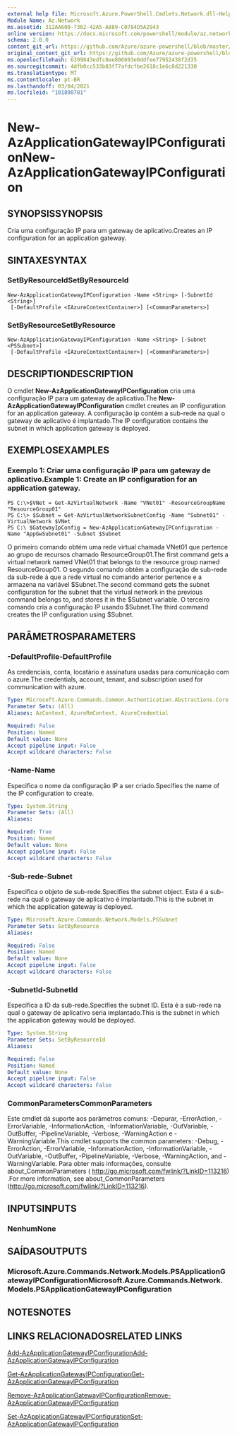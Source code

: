 ```yaml
---
external help file: Microsoft.Azure.PowerShell.Cmdlets.Network.dll-Help.xml
Module Name: Az.Network
ms.assetid: 312AA609-7362-42A5-A889-C0784D5A2943
online version: https://docs.microsoft.com/powershell/module/az.network/new-azapplicationgatewayipconfiguration
schema: 2.0.0
content_git_url: https://github.com/Azure/azure-powershell/blob/master/src/Network/Network/help/New-AzApplicationGatewayIPConfiguration.md
original_content_git_url: https://github.com/Azure/azure-powershell/blob/master/src/Network/Network/help/New-AzApplicationGatewayIPConfiguration.md
ms.openlocfilehash: 6399843edfc8ee806693e0ddfee77952438f2d35
ms.sourcegitcommit: 4dfb0cc533b83f77afdcfbe2618c1e6c8d221330
ms.translationtype: MT
ms.contentlocale: pt-BR
ms.lasthandoff: 03/04/2021
ms.locfileid: "101890781"
---
```

# <span data-ttu-id="f6a6e-101">New-AzApplicationGatewayIPConfiguration</span><span class="sxs-lookup"><span data-stu-id="f6a6e-101">New-AzApplicationGatewayIPConfiguration</span></span>

## <span data-ttu-id="f6a6e-102">SYNOPSIS</span><span class="sxs-lookup"><span data-stu-id="f6a6e-102">SYNOPSIS</span></span>
<span data-ttu-id="f6a6e-103">Cria uma configuração IP para um gateway de aplicativo.</span><span class="sxs-lookup"><span data-stu-id="f6a6e-103">Creates an IP configuration for an application gateway.</span></span>

## <span data-ttu-id="f6a6e-104">SINTAXE</span><span class="sxs-lookup"><span data-stu-id="f6a6e-104">SYNTAX</span></span>

### <span data-ttu-id="f6a6e-105">SetByResourceId</span><span class="sxs-lookup"><span data-stu-id="f6a6e-105">SetByResourceId</span></span>
```
New-AzApplicationGatewayIPConfiguration -Name <String> [-SubnetId <String>]
 [-DefaultProfile <IAzureContextContainer>] [<CommonParameters>]
```

### <span data-ttu-id="f6a6e-106">SetByResource</span><span class="sxs-lookup"><span data-stu-id="f6a6e-106">SetByResource</span></span>
```
New-AzApplicationGatewayIPConfiguration -Name <String> [-Subnet <PSSubnet>]
 [-DefaultProfile <IAzureContextContainer>] [<CommonParameters>]
```

## <span data-ttu-id="f6a6e-107">DESCRIPTION</span><span class="sxs-lookup"><span data-stu-id="f6a6e-107">DESCRIPTION</span></span>
<span data-ttu-id="f6a6e-108">O cmdlet **New-AzApplicationGatewayIPConfiguration** cria uma configuração IP para um gateway de aplicativo.</span><span class="sxs-lookup"><span data-stu-id="f6a6e-108">The **New-AzApplicationGatewayIPConfiguration** cmdlet creates an IP configuration for an application gateway.</span></span>
<span data-ttu-id="f6a6e-109">A configuração ip contém a sub-rede na qual o gateway de aplicativo é implantado.</span><span class="sxs-lookup"><span data-stu-id="f6a6e-109">The IP configuration contains the subnet in which application gateway is deployed.</span></span>

## <span data-ttu-id="f6a6e-110">EXEMPLOS</span><span class="sxs-lookup"><span data-stu-id="f6a6e-110">EXAMPLES</span></span>

### <span data-ttu-id="f6a6e-111">Exemplo 1: Criar uma configuração IP para um gateway de aplicativo.</span><span class="sxs-lookup"><span data-stu-id="f6a6e-111">Example 1: Create an IP configuration for an application gateway.</span></span>
```
PS C:\>$VNet = Get-AzVirtualNetwork -Name "VNet01" -ResourceGroupName "ResourceGroup01"
PS C:\> $Subnet = Get-AzVirtualNetworkSubnetConfig -Name "Subnet01" -VirtualNetwork $VNet 
PS C:\ $GatewayIpConfig = New-AzApplicationGatewayIPConfiguration -Name "AppGwSubnet01" -Subnet $Subnet
```

<span data-ttu-id="f6a6e-112">O primeiro comando obtém uma rede virtual chamada VNet01 que pertence ao grupo de recursos chamado ResourceGroup01.</span><span class="sxs-lookup"><span data-stu-id="f6a6e-112">The first command gets a virtual network named VNet01 that belongs to the resource group named ResourceGroup01.</span></span>
<span data-ttu-id="f6a6e-113">O segundo comando obtém a configuração de sub-rede da sub-rede à que a rede virtual no comando anterior pertence e a armazena na variável $Subnet.</span><span class="sxs-lookup"><span data-stu-id="f6a6e-113">The second command gets the subnet configuration for the subnet that the virtual network in the previous command belongs to, and stores it in the $Subnet variable.</span></span>
<span data-ttu-id="f6a6e-114">O terceiro comando cria a configuração IP usando $Subnet.</span><span class="sxs-lookup"><span data-stu-id="f6a6e-114">The third command creates the IP configuration using $Subnet.</span></span>

## <span data-ttu-id="f6a6e-115">PARÂMETROS</span><span class="sxs-lookup"><span data-stu-id="f6a6e-115">PARAMETERS</span></span>

### <span data-ttu-id="f6a6e-116">-DefaultProfile</span><span class="sxs-lookup"><span data-stu-id="f6a6e-116">-DefaultProfile</span></span>
<span data-ttu-id="f6a6e-117">As credenciais, conta, locatário e assinatura usadas para comunicação com o azure.</span><span class="sxs-lookup"><span data-stu-id="f6a6e-117">The credentials, account, tenant, and subscription used for communication with azure.</span></span>

```yaml
Type: Microsoft.Azure.Commands.Common.Authentication.Abstractions.Core.IAzureContextContainer
Parameter Sets: (All)
Aliases: AzContext, AzureRmContext, AzureCredential

Required: False
Position: Named
Default value: None
Accept pipeline input: False
Accept wildcard characters: False
```

### <span data-ttu-id="f6a6e-118">-Name</span><span class="sxs-lookup"><span data-stu-id="f6a6e-118">-Name</span></span>
<span data-ttu-id="f6a6e-119">Especifica o nome da configuração IP a ser criado.</span><span class="sxs-lookup"><span data-stu-id="f6a6e-119">Specifies the name of the IP configuration to create.</span></span>

```yaml
Type: System.String
Parameter Sets: (All)
Aliases:

Required: True
Position: Named
Default value: None
Accept pipeline input: False
Accept wildcard characters: False
```

### <span data-ttu-id="f6a6e-120">-Sub-rede</span><span class="sxs-lookup"><span data-stu-id="f6a6e-120">-Subnet</span></span>
<span data-ttu-id="f6a6e-121">Especifica o objeto de sub-rede.</span><span class="sxs-lookup"><span data-stu-id="f6a6e-121">Specifies the subnet object.</span></span>
<span data-ttu-id="f6a6e-122">Esta é a sub-rede na qual o gateway de aplicativo é implantado.</span><span class="sxs-lookup"><span data-stu-id="f6a6e-122">This is the subnet in which the application gateway is deployed.</span></span>

```yaml
Type: Microsoft.Azure.Commands.Network.Models.PSSubnet
Parameter Sets: SetByResource
Aliases:

Required: False
Position: Named
Default value: None
Accept pipeline input: False
Accept wildcard characters: False
```

### <span data-ttu-id="f6a6e-123">-SubnetId</span><span class="sxs-lookup"><span data-stu-id="f6a6e-123">-SubnetId</span></span>
<span data-ttu-id="f6a6e-124">Especifica a ID da sub-rede.</span><span class="sxs-lookup"><span data-stu-id="f6a6e-124">Specifies the subnet ID.</span></span>
<span data-ttu-id="f6a6e-125">Esta é a sub-rede na qual o gateway de aplicativo seria implantado.</span><span class="sxs-lookup"><span data-stu-id="f6a6e-125">This is the subnet in which the application gateway would be deployed.</span></span>

```yaml
Type: System.String
Parameter Sets: SetByResourceId
Aliases:

Required: False
Position: Named
Default value: None
Accept pipeline input: False
Accept wildcard characters: False
```

### <span data-ttu-id="f6a6e-126">CommonParameters</span><span class="sxs-lookup"><span data-stu-id="f6a6e-126">CommonParameters</span></span>
<span data-ttu-id="f6a6e-127">Este cmdlet dá suporte aos parâmetros comuns: -Depurar, -ErrorAction, -ErrorVariable, -InformationAction, -InformationVariable, -OutVariable, -OutBuffer, -PipelineVariable, -Verbose, -WarningAction e -WarningVariable.</span><span class="sxs-lookup"><span data-stu-id="f6a6e-127">This cmdlet supports the common parameters: -Debug, -ErrorAction, -ErrorVariable, -InformationAction, -InformationVariable, -OutVariable, -OutBuffer, -PipelineVariable, -Verbose, -WarningAction, and -WarningVariable.</span></span> <span data-ttu-id="f6a6e-128">Para obter mais informações, consulte about_CommonParameters ( http://go.microsoft.com/fwlink/?LinkID=113216) .</span><span class="sxs-lookup"><span data-stu-id="f6a6e-128">For more information, see about_CommonParameters (http://go.microsoft.com/fwlink/?LinkID=113216).</span></span>

## <span data-ttu-id="f6a6e-129">INPUTS</span><span class="sxs-lookup"><span data-stu-id="f6a6e-129">INPUTS</span></span>

### <span data-ttu-id="f6a6e-130">Nenhum</span><span class="sxs-lookup"><span data-stu-id="f6a6e-130">None</span></span>

## <span data-ttu-id="f6a6e-131">SAÍDAS</span><span class="sxs-lookup"><span data-stu-id="f6a6e-131">OUTPUTS</span></span>

### <span data-ttu-id="f6a6e-132">Microsoft.Azure.Commands.Network.Models.PSApplicationGatewayIPConfiguration</span><span class="sxs-lookup"><span data-stu-id="f6a6e-132">Microsoft.Azure.Commands.Network.Models.PSApplicationGatewayIPConfiguration</span></span>

## <span data-ttu-id="f6a6e-133">NOTES</span><span class="sxs-lookup"><span data-stu-id="f6a6e-133">NOTES</span></span>

## <span data-ttu-id="f6a6e-134">LINKS RELACIONADOS</span><span class="sxs-lookup"><span data-stu-id="f6a6e-134">RELATED LINKS</span></span>

[<span data-ttu-id="f6a6e-135">Add-AzApplicationGatewayIPConfiguration</span><span class="sxs-lookup"><span data-stu-id="f6a6e-135">Add-AzApplicationGatewayIPConfiguration</span></span>](./Add-AzApplicationGatewayIPConfiguration.md)

[<span data-ttu-id="f6a6e-136">Get-AzApplicationGatewayIPConfiguration</span><span class="sxs-lookup"><span data-stu-id="f6a6e-136">Get-AzApplicationGatewayIPConfiguration</span></span>](./Get-AzApplicationGatewayIPConfiguration.md)

[<span data-ttu-id="f6a6e-137">Remove-AzApplicationGatewayIPConfiguration</span><span class="sxs-lookup"><span data-stu-id="f6a6e-137">Remove-AzApplicationGatewayIPConfiguration</span></span>](./Remove-AzApplicationGatewayIPConfiguration.md)

[<span data-ttu-id="f6a6e-138">Set-AzApplicationGatewayIPConfiguration</span><span class="sxs-lookup"><span data-stu-id="f6a6e-138">Set-AzApplicationGatewayIPConfiguration</span></span>](./Set-AzApplicationGatewayIPConfiguration.md)


